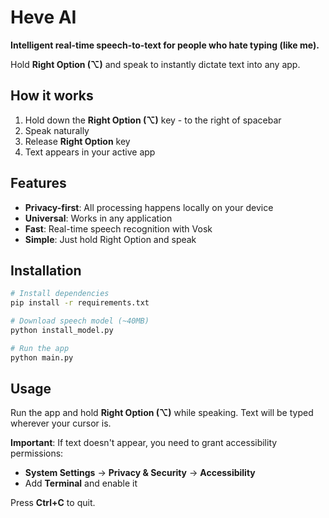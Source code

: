 # Heve AI

**Intelligent real-time speech-to-text for people who hate typing (like me).**

Hold **Right Option (⌥)** and speak to instantly dictate text into any app.

## How it works

1. Hold down the **Right Option (⌥)** key - to the right of spacebar
2. Speak naturally 
3. Release **Right Option** key
4. Text appears in your active app

## Features

- **Privacy-first**: All processing happens locally on your device
- **Universal**: Works in any application
- **Fast**: Real-time speech recognition with Vosk
- **Simple**: Just hold Right Option and speak

## Installation

```bash
# Install dependencies
pip install -r requirements.txt

# Download speech model (~40MB)
python install_model.py

# Run the app
python main.py
```

## Usage

Run the app and hold **Right Option (⌥)** while speaking. Text will be typed wherever your cursor is.

**Important**: If text doesn't appear, you need to grant accessibility permissions:
- **System Settings** → **Privacy & Security** → **Accessibility** 
- Add **Terminal** and enable it

Press **Ctrl+C** to quit. 